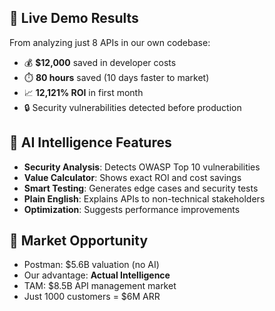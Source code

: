 
## 🎯 Live Demo Results

From analyzing just 8 APIs in our own codebase:
- 💰 **$12,000** saved in developer costs
- ⏱️ **80 hours** saved (10 days faster to market)
- 📈 **12,121% ROI** in first month
- 🔒 Security vulnerabilities detected before production

## 🤖 AI Intelligence Features

- **Security Analysis**: Detects OWASP Top 10 vulnerabilities
- **Value Calculator**: Shows exact ROI and cost savings  
- **Smart Testing**: Generates edge cases and security tests
- **Plain English**: Explains APIs to non-technical stakeholders
- **Optimization**: Suggests performance improvements

## 💼 Market Opportunity

- Postman: $5.6B valuation (no AI)
- Our advantage: **Actual Intelligence**
- TAM: $8.5B API management market
- Just 1000 customers = $6M ARR

